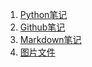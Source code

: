 
1. [Python笔记](https://github.com/hermanxie/Study-notes-of-python/tree/master/Command-notes)
2. [Github笔记](https://github.com/hermanxie/Study-notes-of-python/tree/master/Github)
3. [Markdown笔记](https://github.com/hermanxie/Study-notes-of-python/tree/master/Markdown)
4. [图片文件](https://github.com/hermanxie/Study-notes-of-python/tree/master/images)